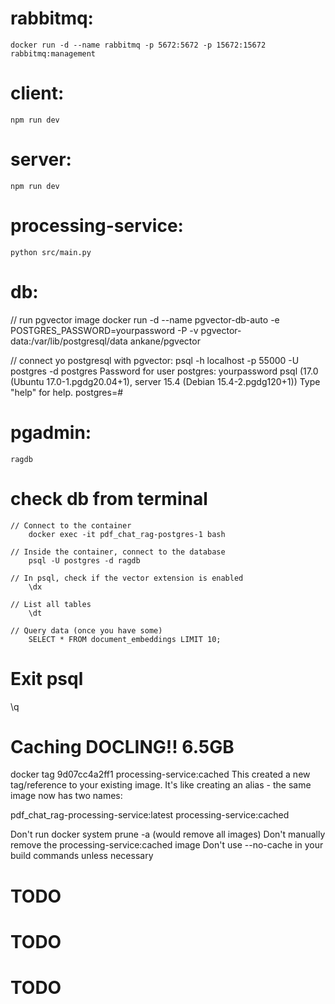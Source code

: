 # rabbitmq:
    docker run -d --name rabbitmq -p 5672:5672 -p 15672:15672 rabbitmq:management

# client:
    npm run dev

# server:
    npm run dev

# processing-service:
    python src/main.py

# db:
  //  run pgvector image
    docker run -d --name pgvector-db-auto   -e POSTGRES_PASSWORD=yourpassword   -P   -v pgvector-data:/var/lib/postgresql/data   ankane/pgvector

// connect yo postgresql with pgvector:
    psql -h localhost -p 55000 -U postgres -d postgres
    Password for user postgres: yourpassword
    psql (17.0 (Ubuntu 17.0-1.pgdg20.04+1), server 15.4 (Debian 15.4-2.pgdg120+1))
    Type "help" for help.
    postgres=# 

# pgadmin:
    ragdb

#  check db from terminal
    // Connect to the container
        docker exec -it pdf_chat_rag-postgres-1 bash

    // Inside the container, connect to the database
        psql -U postgres -d ragdb

    // In psql, check if the vector extension is enabled
        \dx

    // List all tables
        \dt

    // Query data (once you have some)
        SELECT * FROM document_embeddings LIMIT 10;


# Exit psql
\q

# Caching DOCLING!! 6.5GB
docker tag 9d07cc4a2ff1 processing-service:cached
This created a new tag/reference to your existing image. It's like creating an alias - the same image now has two names:

pdf_chat_rag-processing-service:latest
processing-service:cached

Don't run docker system prune -a (would remove all images)
Don't manually remove the processing-service:cached image
Don't use --no-cache in your build commands unless necessary

# TODO
# TODO
# TODO
